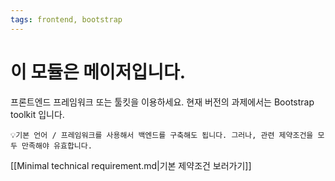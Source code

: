 ```yaml
---
tags: frontend, bootstrap
---
```

# 이 모듈은 메이저입니다.

프론트엔드 프레임워크 또는 툴킷을 이용하세요. 현재 버전의 과제에서는 Bootstrap toolkit 입니다.

```
💡기본 언어 / 프레임워크를 사용해서 백엔드를 구축해도 됩니다. 그러나, 관련 제약조건을 모두 만족해야 유효합니다.
```

[[Minimal technical requirement.md|기본 제약조건 보러가기]]
